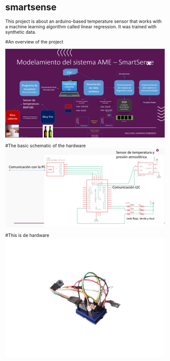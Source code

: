 # smartsense
This project is about an arduino-based temperature sensor that works with a machine learning algorithm called linear regression. It was trained with synthetic data. 

#An overview of the project

![mle](/imgs/mle.png)

#The basic schematic of the hardware
![schematic](/imgs/schematic.PNG)

#This is de hardware
![smartsense](/imgs/smartsense.png)


